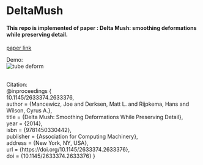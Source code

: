 # DeltaMush
####  This repo is implemented of paper : Delta Mush: smoothing deformations while preserving detail.
[paper link](https://dl.acm.org/doi/10.1145/2633374.2633376#:~:text=9-,ABSTRACT,original%20detail%20of%20the%20model.&text=It%20has%20been%20used%20in,it%20was%20developed%20in%202010.)

Demo:<br />
![tube deform](https://user-images.githubusercontent.com/80449377/111985223-53373d00-8b47-11eb-9c53-2cc56a267dc9.png)


<br />
Citation:<br />
@inproceedings
{<br />
10.1145/2633374.2633376,<br />
author = {Mancewicz, Joe and Derksen, Matt L. and Rijpkema, Hans and Wilson, Cyrus A.},<br />
title = {Delta Mush: Smoothing Deformations While Preserving Detail},<br />
year = {2014},<br />
isbn = {9781450330442},<br />
publisher = {Association for Computing Machinery},<br />
address = {New York, NY, USA},<br />
url = {https://doi.org/10.1145/2633374.2633376},<br />
doi = {10.1145/2633374.2633376}
}
